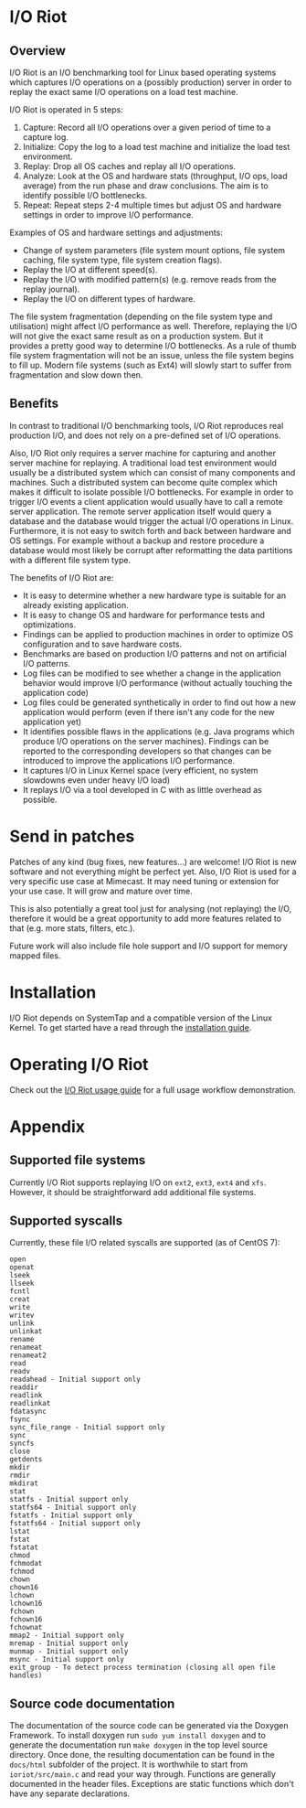 # I/O Riot

## Overview

I/O Riot is an I/O benchmarking tool for Linux based operating systems which captures I/O operations on a (possibly production) server in order to replay the exact same I/O operations on a load test machine.

I/O Riot is operated in 5 steps:

1. Capture: Record all I/O operations over a given period of time to a capture log.
2. Initialize: Copy the log to a load test machine and initialize the load test environment.
3. Replay: Drop all OS caches and replay all I/O operations.
4. Analyze: Look at the OS and hardware stats (throughput, I/O ops, load average) from the run phase and draw conclusions. The aim is to identify possible I/O bottlenecks.
5. Repeat: Repeat steps 2-4 multiple times but adjust OS and hardware settings in order to improve I/O performance.

Examples of OS and hardware settings and adjustments:

* Change of system parameters (file system mount options, file system caching, file system type, file system creation flags).
* Replay the I/O at different speed(s).
* Replay the I/O with modified pattern(s) (e.g. remove reads from the replay journal).
* Replay the I/O on different types of hardware.

The file system fragmentation (depending on the file system type and utilisation) might affect I/O performance as well. Therefore, replaying the I/O will not give the exact same result as on a production system. But it provides a pretty good way to determine I/O bottlenecks. As a rule of thumb file system fragmentation will not be an issue, unless the file system begins to fill up. Modern file systems (such as Ext4) will slowly start to suffer from fragmentation and slow down then.

## Benefits

In contrast to traditional I/O benchmarking tools, I/O Riot reproduces real production I/O, and does not rely on a pre-defined set of I/O operations.

Also, I/O Riot only requires a server machine for capturing and another server machine for replaying. A traditional load test environment would usually be a distributed system which can consist of many components and machines. Such a distributed system can become quite complex which makes it difficult to isolate possible I/O bottlenecks. For example in order to trigger I/O events a client application would usually have to call a remote server application. The remote server application itself would query a database and the database would trigger the actual I/O operations in Linux. Furthermore, it is not easy to switch forth and back between hardware and OS settings. For example without a backup and restore procedure a database would most likely be corrupt after reformatting the data partitions with a different file system type.

The benefits of I/O Riot are:

* It is easy to determine whether a new hardware type is suitable for an already existing application.
* It is easy to change OS and hardware for performance tests and optimizations.
* Findings can be applied to production machines in order to optimize OS configuration and to save hardware costs.
* Benchmarks are based on production I/O patterns and not on artificial I/O patterns.
* Log files can be modified to see whether a change in the application behavior would improve I/O performance (without actually touching the application code)
* Log files could be generated synthetically in order to find out how a new application would perform (even if there isn't any code for the new application yet)
* It identifies possible flaws in the applications (e.g. Java programs which produce I/O operations on the server machines). Findings can be reported to the corresponding developers so that changes can be introduced to improve the applications I/O performance.
* It captures I/O in Linux Kernel space (very efficient, no system slowdowns even under heavy I/O load)
* It replays I/O via a tool developed in C with as little overhead as possible.

# Send in patches

Patches of any kind (bug fixes, new features...) are welcome! I/O Riot is new software and not everything might be perfect yet. Also, I/O Riot is used for a very specific use case at Mimecast. It may need tuning or extension for your use case. It will grow and mature over time.

This is also potentially a great tool just for analysing (not replaying) the I/O, therefore it would be a great opportunity to add more features related to that (e.g. more stats, filters, etc.).

Future work will also include file hole support and I/O support for memory mapped files.

# Installation

I/O Riot depends on SystemTap and a compatible version of the Linux Kernel. To get started have a read through the [installation guide](docs/markdown/installation.md).

# Operating I/O Riot

Check out the [I/O Riot usage guide](docs/markdown/usage.md) for a full usage workflow demonstration.

# Appendix

## Supported file systems

Currently I/O Riot supports replaying I/O on ``ext2``, ``ext3``, ``ext4`` and ``xfs``. However, it should be straightforward add additional file systems. 

## Supported syscalls

Currently, these file I/O related syscalls are supported (as of CentOS 7):

```code
open
openat
lseek
llseek
fcntl
creat
write
writev
unlink
unlinkat
rename
renameat
renameat2
read
readv
readahead - Initial support only
readdir
readlink
readlinkat
fdatasync
fsync
sync_file_range - Initial support only
sync
syncfs
close
getdents
mkdir
rmdir
mkdirat
stat
statfs - Initial support only
statfs64 - Initial support only
fstatfs - Initial support only
fstatfs64 - Initial support only
lstat
fstat
fstatat
chmod
fchmodat
fchmod
chown
chown16
lchown
lchown16
fchown
fchown16
fchownat
mmap2 - Initial support only
mremap - Initial support only
munmap - Initial support only
msync - Initial support only
exit_group - To detect process termination (closing all open file handles)
```

## Source code documentation

The documentation of the source code can be generated via the Doxygen Framework. To install doxygen run ``sudo yum install doxygen`` and to generate the documentation run ``make doxygen`` in the top level source directory.  Once done, the resulting documentation can be found in the ``docs/html`` subfolder of the project. It is worthwhile to start from ``ioriot/src/main.c`` and read your way through. Functions are generally documented in the header files. Exceptions are static functions which don't have any separate declarations.
